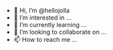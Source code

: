 - 👋 Hi, I’m @hellojolla
- 👀 I’m interested in ...
- 🌱 I’m currently learning ...
- 💞️ I’m looking to collaborate on ...
- 📫 How to reach me ...

<!---
hellojolla/hellojolla is a ✨ special ✨ repository because its `README.md` (this file) appears on your GitHub profile.
You can click the Preview link to take a look at your changes.
--->
